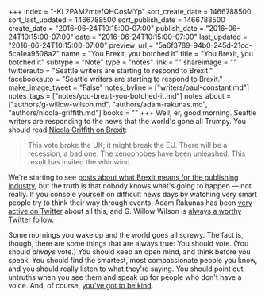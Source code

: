 +++
index = "-KL2PAM2mtefQHCosMYp"
sort_create_date = 1466788500
sort_last_updated = 1466788500
sort_publish_date = 1466788500
create_date = "2016-06-24T10:15:00-07:00"
publish_date = "2016-06-24T10:15:00-07:00"
date = "2016-06-24T10:15:00-07:00"
last_updated = "2016-06-24T10:15:00-07:00"
preview_url = "5a6f3789-94b0-245d-21cd-5ca1ea9508a2"
name = "You Brexit, you botched it"
title = "You Brexit, you botched it"
subtype = "Note"
type = "notes"
link = ""
shareimage = ""
twitterauto = "Seattle writers are starting to respond to Brexit."
facebookauto = "Seattle writers are starting to respond to Brexit."
make_image_tweet = "False"
notes_byline = ["writers/paul-constant.md"]
notes_tags = ["notes/you-brexit-you-botched-it.md"]
notes_about = ["authors/g-willow-wilson.md", "authors/adam-rakunas.md", "authors/nicola-griffith.md"]
books = ""
+++
Well, er, good morning. Seattle writers are responding to the news that the world's gone all Trumpy. You should read [Nicola Griffith on Brexit](https://nicolagriffith.com/2016/06/24/uk-rip/):

<blockquote>This vote broke the UK; it might break the EU. There will be a recession, a bad one. The xenophobes have been unleashed. This result has invited the whirlwind.</blockquote>

We're starting to see [posts about what Brexit means for the publishing industry](http://publishersweekly.com/pw/by-topic/international/international-book-news/article/70751-what-brexit-means-for-book-publishing.html), but the truth is that nobody knows what's going to happen — not really. If you console yourself on difficult news days by watching very smart people try to think their way through events, Adam Rakunas has been [very active on Twitter](https://twitter.com/rakdaddy/status/746375199839256576?lang=en) about all this, and G. Willow Wilson is [always a worthy Twitter follow](https://twitter.com/GWillowWilson?lang=en).

Some mornings you wake up and the world goes all screwy. The fact is, though, there are some things that are always true: You should vote. (You should *always* vote.) You should keep an open mind, and think before you speak. You should find the smartest, most compassionate people you know, and you should really listen to what they're saying. You should point out untruths when you see them and speak up for people who don't have a voice. And, of course, [you've got to be kind](http://www.goodreads.com/quotes/1889-hello-babies-welcome-to-earth-it-s-hot-in-the-summer).